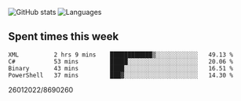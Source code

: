 ![GitHub stats](https://github-readme-stats.vercel.app/api?username=emipa606&theme=github_dark&show_icons=true) 
![Languages](https://github-readme-stats.vercel.app/api/top-langs/?username=emipa606&theme=github_dark&layout=compact)

## Spent times this week
<!--START_SECTION:waka-->

```text
XML          2 hrs 9 mins    ████████████▒░░░░░░░░░░░░   49.13 %
C#           53 mins         █████░░░░░░░░░░░░░░░░░░░░   20.06 %
Binary       43 mins         ████░░░░░░░░░░░░░░░░░░░░░   16.51 %
PowerShell   37 mins         ███▓░░░░░░░░░░░░░░░░░░░░░   14.30 %
```

<!--END_SECTION:waka-->


26012022/8690260

